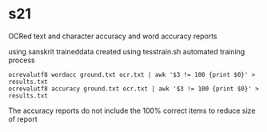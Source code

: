 s21
===

OCRed text and character accuracy and word accuracy reports 

using sanskrit traineddata created using 
tesstrain.sh automated training process 

```
ocrevalutf8 wordacc ground.txt ocr.txt | awk '$3 != 100 {print $0}' > results.txt 
ocrevalutf8 accuracy ground.txt ocr.txt | awk '$3 != 100 {print $0}' > results.txt 
```
The accuracy reports do not include the 100% correct items to reduce size of report
